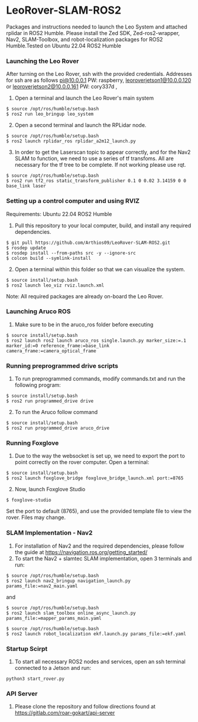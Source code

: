 # LeoRover-SLAM-ROS2
Packages and instructions needed to launch the Leo System and attached rplidar in ROS2 Humble. Please install the Zed SDK, Zed-ros2-wrapper, Nav2, SLAM-Toolbox, and robot-localization packages for ROS2 Humble.Tested on Ubuntu 22.04 ROS2 Humble

### Launching the Leo Rover
After turning on the Leo Rover, ssh with the provided credentials. Addresses for ssh are as follows pi@10.0.0.1 PW: raspberry, leoroverjetson1@10.0.0.120 or leoroverjetson2@10.0.0.161 PW: cory337d
, 
1. Open a terminal and launch the Leo Rover's main system
```
$ source /opt/ros/humble/setup.bash
$ ros2 run leo_bringup leo_system
```
2. Open a second terminal and launch the RPLidar node.
```.
$ source /opt/ros/humble/setup.bash
$ ros2 launch rplidar_ros rplidar_a2m12_launch.py
```
3. In order to get the Laserscan topic to appear correctly, and for the Nav2 SLAM to function, we need to use a series of tf transfoms. All are necessary for the tf tree to be complete. If not working please use rqt.
```
$ source /opt/ros/humble/setup.bash
$ ros2 run tf2_ros static_transform_publisher 0.1 0 0.02 3.14159 0 0 base_link laser

```

### Setting up a control computer and using RVIZ
Requirements: Ubuntu 22.04 ROS2 Humble
1. Pull this repository to your local computer, build, and install any required dependencies.
```
$ git pull https://github.com/Arthios09/LeoRover-SLAM-ROS2.git
$ rosdep update
$ rosdep install --from-paths src -y --ignore-src
$ colcon build --symlink-install
```
2. Open a terminal within this folder so that we can visualize the system.
```
$ source install/setup.bash
$ ros2 launch leo_viz rviz.launch.xml
```
Note: All required packages are already on-board the Leo Rover.

### Launching Aruco ROS
1. Make sure to be in the aruco_ros folder before executing
```
$ source install/setup.bash
$ ros2 launch ros2 launch aruco_ros single.launch.py marker_size:=.1 marker_id:=0 reference_frame:=base_link camera_frame:=camera_optical_frame
```

### Running preprogrammed drive scripts
1. To run preprogrammed commands, modify commands.txt and run the following program:
```
$ source install/setup.bash
$ ros2 run programmed_drive drive
```
2. To run the Aruco follow command
```
$ source install/setup.bash
$ ros2 run programmed_drive aruco_drive
```

### Running Foxglove
1. Due to the way the websocket is set up, we need to export the port to point correctly on the rover computer. Open a terminal:
```
$ source install/setup.bash
$ ros2 launch foxglove_bridge foxglove_bridge_launch.xml port:=8765
```
2. Now, launch Foxglove Studio
```
$ foxglove-studio
```
Set the port to default (8765), and use the provided template file to view the rover. Files may change.

### SLAM Implementation - Nav2
1. For installation of Nav2 and the required dependencies, please follow the guide at https://navigation.ros.org/getting_started/
2. To start the Nav2 + slamtec SLAM implementation, open 3 terminals and run:
```
$ source /opt/ros/humble/setup.bash
$ ros2 launch nav2_bringup navigation_launch.py params_file:=nav2_main.yaml
```
and
```
$ source /opt/ros/humble/setup.bash
$ ros2 launch slam_toolbox online_async_launch.py params_file:=mapper_params_main.yaml

$ source /opt/ros/humble/setup.bash
$ ros2 launch robot_localization ekf.launch.py params_file:=ekf.yaml

```

### Startup Scirpt
1. To start all necessary ROS2 nodes and services, open an ssh terminal connected to a Jetson and run:
```
python3 start_rover.py
```
### API Server
1. Please clone the repository and follow directions found at https://gitlab.com/roar-gokart/api-server
